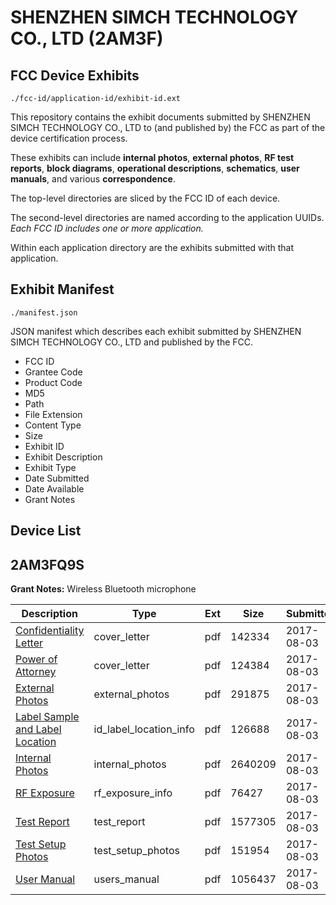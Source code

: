 # SHENZHEN SIMCH TECHNOLOGY CO., LTD (2AM3F)
## FCC Device Exhibits

```
./fcc-id/application-id/exhibit-id.ext
```

This repository contains the exhibit documents submitted by SHENZHEN SIMCH TECHNOLOGY CO., LTD to (and published by) the FCC as part of the device certification process.

These exhibits can include **internal photos**, **external photos**, **RF test reports**, **block diagrams**, **operational descriptions**, **schematics**, **user manuals**, and various **correspondence**.

The top-level directories are sliced by the FCC ID of each device.

The second-level directories are named according to the application UUIDs. *Each FCC ID includes one or more application.*

Within each application directory are the exhibits submitted with that application. 

## Exhibit Manifest

```
./manifest.json
```

JSON manifest which describes each exhibit submitted by SHENZHEN SIMCH TECHNOLOGY CO., LTD and published by the FCC.

- FCC ID
- Grantee Code
- Product Code
- MD5
- Path
- File Extension
- Content Type
- Size
- Exhibit ID
- Exhibit Description
- Exhibit Type
- Date Submitted
- Date Available
- Grant Notes

## Device List
## 2AM3FQ9S
**Grant Notes:** Wireless Bluetooth microphone

| Description | Type | Ext | Size | Submitted | Available |
| ----------- | ---- | --- | ---- | --------- | --------- |
| [Confidentiality Letter](2AM3FQ9S/5f649ac2981a25ca9fbc6fa088e7ee6e/3494938.pdf) | cover_letter | pdf | 142334 | 2017-08-03 | 2017-08-03 |
| [Power of Attorney](2AM3FQ9S/5f649ac2981a25ca9fbc6fa088e7ee6e/3494939.pdf) | cover_letter | pdf | 124384 | 2017-08-03 | 2017-08-03 |
| [External Photos](2AM3FQ9S/5f649ac2981a25ca9fbc6fa088e7ee6e/3494932.pdf) | external_photos | pdf | 291875 | 2017-08-03 | 2017-08-03 |
| [Label Sample and Label Location](2AM3FQ9S/5f649ac2981a25ca9fbc6fa088e7ee6e/3494936.pdf) | id_label_location_info | pdf | 126688 | 2017-08-03 | 2017-08-03 |
| [Internal Photos](2AM3FQ9S/5f649ac2981a25ca9fbc6fa088e7ee6e/3494934.pdf) | internal_photos | pdf | 2640209 | 2017-08-03 | 2017-08-03 |
| [RF Exposure](2AM3FQ9S/5f649ac2981a25ca9fbc6fa088e7ee6e/3494940.pdf) | rf_exposure_info | pdf | 76427 | 2017-08-03 | 2017-08-03 |
| [Test Report](2AM3FQ9S/5f649ac2981a25ca9fbc6fa088e7ee6e/3494941.pdf) | test_report | pdf | 1577305 | 2017-08-03 | 2017-08-03 |
| [Test Setup Photos](2AM3FQ9S/5f649ac2981a25ca9fbc6fa088e7ee6e/3494942.pdf) | test_setup_photos | pdf | 151954 | 2017-08-03 | 2017-08-03 |
| [User Manual](2AM3FQ9S/5f649ac2981a25ca9fbc6fa088e7ee6e/3494943.pdf) | users_manual | pdf | 1056437 | 2017-08-03 | 2017-08-03 |
